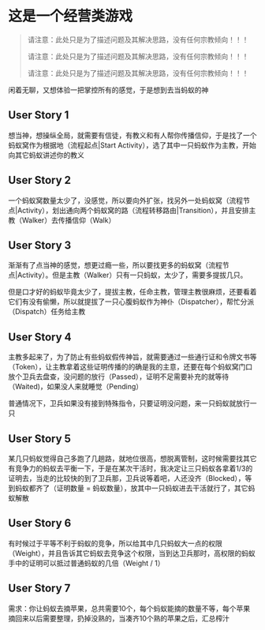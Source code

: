 # 这是一个经营类游戏

> 请注意：此处只是为了描述问题及其解决思路，没有任何宗教倾向！！！
>
> 请注意：此处只是为了描述问题及其解决思路，没有任何宗教倾向！！！
>
> 请注意：此处只是为了描述问题及其解决思路，没有任何宗教倾向！！！

闲着无聊，又想体验一把掌控所有的感觉，于是想到去当蚂蚁的神



## User Story 1

想当神，想操纵全局，就需要有信徒，有教义和有人帮你传播信仰，于是找了一个蚂蚁窝作为根据地（流程起点|Start Activity），选了其中一只蚂蚁作为主教，开始向其它蚂蚁讲述你的教义



## User Story 2

一个蚂蚁窝数量太少了，没感觉，所以要向外扩张，找另外一处蚂蚁窝（流程节点|Activity），划出通向两个蚂蚁窝的路（流程转移路由|Transition），并且安排主教（Walker）去传播信仰（Walk）



## User Story 3

渐渐有了点当神的感觉，想更过瘾一些，所以要找更多的蚂蚁窝（流程节点|Activity）。但是主教（Walker）只有一只蚂蚁，太少了，需要多提拔几只。

但是口才好的蚂蚁毕竟太少了，提拔主教，任命主教，管理主教很麻烦，还要看着它们有没有偷懒，所以就提拔了一只心腹蚂蚁作为神仆（Dispatcher），帮忙分派（Dispatch）任务给主教



## User Story 4

主教多起来了，为了防止有些蚂蚁假传神旨，就需要通过一些通行证和令牌文书等（Token），让主教拿着这些证明传播的的确是我的主意，还要在每个蚂蚁窝门口放个卫兵去盘查，没问题的放行（Passed），证明不足需要补充的就等待（Waited)，如果没人来就睡觉（Pending）

普通情况下，卫兵如果没有接到特殊指令，只要证明没问题，来一只蚂蚁就放行一只



## User Story 5

某几只蚂蚁觉得自己多跑了几趟路，就地位很高，想脱离管制，这时候需要找其它有竞争力的蚂蚁去平衡一下，于是在某次干活时，我决定让三只蚂蚁各拿着1/3的证明去，当走的比较快的到了卫兵那，卫兵说等着吧，人还没齐（Blocked），等到蚂蚁都齐了（证明数量 = 蚂蚁数量），放其中一只蚂蚁进去干活就行了，其它蚂蚁解散



## User Story 6

有时候过于平等不利于蚂蚁的竞争，所以给其中几只蚂蚁大一点的权限（Weight），并且告诉其它蚂蚁去竞争这个权限，当到达卫兵那时，高权限的蚂蚁手中的证明可以抵过普通蚂蚁的几倍（Weight / 1）

## User Story 7

需求：你让蚂蚁去摘苹果，总共需要10个，每个蚂蚁能摘的数量不等，每个苹果摘回来以后需要整理，扔掉没熟的，当凑齐10个熟的苹果之后，汇总榨汁
